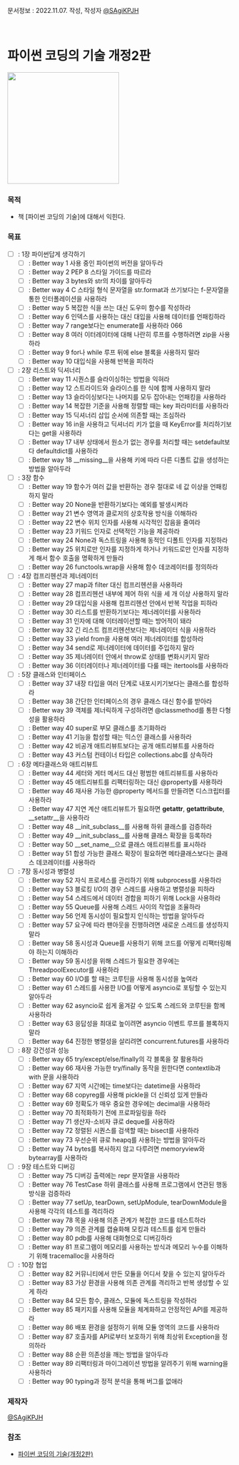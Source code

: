 문서정보 : 2022.11.07. 작성, 작성자 [@SAgiKPJH](https://github.com/SAgiKPJH)

<br>

# 파이썬 코딩의 기술 개정2판

<img src="https://user-images.githubusercontent.com/66783849/200329948-1d7f92c6-7597-4a7e-bc92-ef6611abb666.png" width="250">

### 목적
- 책 [파이썬 코딩의 기술]에 대해서 익힌다.

### 목표
- [ ] : 1장 파이썬답게 생각하기
  - [ ] : Better way 1 사용 중인 파이썬의 버전을 알아두라
  - [ ] : Better way 2 PEP 8 스타일 가이드를 따르라
  - [ ] : Better way 3 bytes와 str의 차이를 알아두라
  - [ ] : Better way 4 C 스타일 형식 문자열을 str.format과 쓰기보다는 f-문자열을 통한 인터폴레이션을 사용하라
  - [ ] : Better way 5 복잡한 식을 쓰는 대신 도우미 함수를 작성하라
  - [ ] : Better way 6 인덱스를 사용하는 대신 대입을 사용해 데이터를 언패킹하라
  - [ ] : Better way 7 range보다는 enumerate를 사용하라 066
  - [ ] : Better way 8 여러 이터레이터에 대해 나란히 루프를 수행하려면 zip을 사용하라
  - [ ] : Better way 9 for나 while 루프 뒤에 else 블록을 사용하지 말라
  - [ ] : Better way 10 대입식을 사용해 반복을 피하라
- [ ] : 2장 리스트와 딕셔너리
  - [ ] : Better way 11 시퀀스를 슬라이싱하는 방법을 익혀라
  - [ ] : Better way 12 스트라이드와 슬라이스를 한 식에 함께 사용하지 말라
  - [ ] : Better way 13 슬라이싱보다는 나머지를 모두 잡아내는 언패킹을 사용하라
  - [ ] : Better way 14 복잡한 기준을 사용해 정렬할 때는 key 파라미터를 사용하라
  - [ ] : Better way 15 딕셔너리 삽입 순서에 의존할 때는 조심하라
  - [ ] : Better way 16 in을 사용하고 딕셔너리 키가 없을 때 KeyError를 처리하기보다는 get을 사용하라
  - [ ] : Better way 17 내부 상태에서 원소가 없는 경우를 처리할 때는 setdefault보다 defaultdict를 사용하라
  - [ ] : Better way 18 __missing__을 사용해 키에 따라 다른 디폴트 값을 생성하는 방법을 알아두라
- [ ] : 3장 함수
  - [ ] : Better way 19 함수가 여러 값을 반환하는 경우 절대로 네 값 이상을 언패킹하지 말라
  - [ ] : Better way 20 None을 반환하기보다는 예외를 발생시켜라
  - [ ] : Better way 21 변수 영역과 클로저의 상호작용 방식을 이해하라
  - [ ] : Better way 22 변수 위치 인자를 사용해 시각적인 잡음을 줄여라
  - [ ] : Better way 23 키워드 인자로 선택적인 기능을 제공하라
  - [ ] : Better way 24 None과 독스트링을 사용해 동적인 디폴트 인자를 지정하라
  - [ ] : Better way 25 위치로만 인자를 지정하게 하거나 키워드로만 인자를 지정하게 해서 함수 호출을 명확하게 만들라
  - [ ] : Better way 26 functools.wrap을 사용해 함수 데코레이터를 정의하라
- [ ] : 4장 컴프리헨션과 제너레이터
  - [ ] : Better way 27 map과 filter 대신 컴프리헨션을 사용하라
  - [ ] : Better way 28 컴프리헨션 내부에 제어 하위 식을 세 개 이상 사용하지 말라
  - [ ] : Better way 29 대입식을 사용해 컴프리헨션 안에서 반복 작업을 피하라
  - [ ] : Better way 30 리스트를 반환하기보다는 제너레이터를 사용하라
  - [ ] : Better way 31 인자에 대해 이터레이션할 때는 방어적이 돼라
  - [ ] : Better way 32 긴 리스트 컴프리헨션보다는 제너레이터 식을 사용하라
  - [ ] : Better way 33 yield from을 사용해 여러 제너레이터를 합성하라
  - [ ] : Better way 34 send로 제너레이터에 데이터를 주입하지 말라
  - [ ] : Better way 35 제너레이터 안에서 throw로 상태를 변화시키지 말라
  - [ ] : Better way 36 이터레이터나 제너레이터를 다룰 때는 itertools를 사용하라
- [ ] : 5장 클래스와 인터페이스
  - [ ] : Better way 37 내장 타입을 여러 단계로 내포시키기보다는 클래스를 합성하라
  - [ ] : Better way 38 간단한 인터페이스의 경우 클래스 대신 함수를 받아라
  - [ ] : Better way 39 객체를 제너릭하게 구성하려면 @classmethod를 통한 다형성을 활용하라
  - [ ] : Better way 40 super로 부모 클래스를 초기화하라
  - [ ] : Better way 41 기능을 합성할 때는 믹스인 클래스를 사용하라
  - [ ] : Better way 42 비공개 애트리뷰트보다는 공개 애트리뷰트를 사용하라
  - [ ] : Better way 43 커스텀 컨테이너 타입은 collections.abc를 상속하라
- [ ] : 6장 메타클래스와 애트리뷰트
  - [ ] : Better way 44 세터와 게터 메서드 대신 평범한 애트리뷰트를 사용하라
  - [ ] : Better way 45 애트리뷰트를 리팩터링하는 대신 @property를 사용하라
  - [ ] : Better way 46 재사용 가능한 @property 메서드를 만들려면 디스크립터를 사용하라
  - [ ] : Better way 47 지연 계산 애트리뷰트가 필요하면 __getattr__, __getattribute__, __setattr__을 사용하라
  - [ ] : Better way 48 __init_subclass__를 사용해 하위 클래스를 검증하라
  - [ ] : Better way 49 __init_subclass__를 사용해 클래스 확장을 등록하라
  - [ ] : Better way 50 __set_name__으로 클래스 애트리뷰트를 표시하라
  - [ ] : Better way 51 합성 가능한 클래스 확장이 필요하면 메타클래스보다는 클래스 데코레이터를 사용하라
- [ ] : 7장 동시성과 병렬성
  - [ ] : Better way 52 자식 프로세스를 관리하기 위해 subprocess를 사용하라
  - [ ] : Better way 53 블로킹 I/O의 경우 스레드를 사용하고 병렬성을 피하라
  - [ ] : Better way 54 스레드에서 데이터 경합을 피하기 위해 Lock을 사용하라
  - [ ] : Better way 55 Queue를 사용해 스레드 사이의 작업을 조율하라
  - [ ] : Better way 56 언제 동시성이 필요할지 인식하는 방법을 알아두라
  - [ ] : Better way 57 요구에 따라 팬아웃을 진행하려면 새로운 스레드를 생성하지 말라
  - [ ] : Better way 58 동시성과 Queue를 사용하기 위해 코드를 어떻게 리팩터링해야 하는지 이해하라
  - [ ] : Better way 59 동시성을 위해 스레드가 필요한 경우에는 ThreadpoolExecutor를 사용하라
  - [ ] : Better way 60 I/O를 할 때는 코루틴을 사용해 동시성을 높여라
  - [ ] : Better way 61 스레드를 사용한 I/O를 어떻게 asyncio로 포팅할 수 있는지 알아두라
  - [ ] : Better way 62 asyncio로 쉽게 옮겨갈 수 있도록 스레드와 코루틴을 함께 사용하라
  - [ ] : Better way 63 응답성을 최대로 높이려면 asyncio 이벤트 루프를 블록하지 말라
  - [ ] : Better way 64 진정한 병렬성을 살리려면 concurrent.futures를 사용하라
- [ ] : 8장 강건성과 성능
  - [ ] : Better way 65 try/except/else/finally의 각 블록을 잘 활용하라
  - [ ] : Better way 66 재사용 가능한 try/finally 동작을 원한다면 contextlib과 with 문을 사용하라
  - [ ] : Better way 67 지역 시간에는 time보다는 datetime을 사용하라
  - [ ] : Better way 68 copyreg를 사용해 pickle을 더 신뢰성 있게 만들라
  - [ ] : Better way 69 정확도가 매우 중요한 경우에는 decimal을 사용하라
  - [ ] : Better way 70 최적화하기 전에 프로파일링을 하라
  - [ ] : Better way 71 생산자-소비자 큐로 deque를 사용하라
  - [ ] : Better way 72 정렬된 시퀀스를 검색할 때는 bisect를 사용하라
  - [ ] : Better way 73 우선순위 큐로 heapq를 사용하는 방법을 알아두라
  - [ ] : Better way 74 bytes를 복사하지 않고 다루려면 memoryview와 bytearray를 사용하라
- [ ] : 9장 테스트와 디버깅
  - [ ] : Better way 75 디버깅 출력에는 repr 문자열을 사용하라
  - [ ] : Better way 76 TestCase 하위 클래스를 사용해 프로그램에서 연관된 행동 방식을 검증하라
  - [ ] : Better way 77 setUp, tearDown, setUpModule, tearDownModule을 사용해 각각의 테스트를 격리하라
  - [ ] : Better way 78 목을 사용해 의존 관계가 복잡한 코드를 테스트하라
  - [ ] : Better way 79 의존 관계를 캡슐화해 모킹과 테스트를 쉽게 만들라
  - [ ] : Better way 80 pdb를 사용해 대화형으로 디버깅하라
  - [ ] : Better way 81 프로그램이 메모리를 사용하는 방식과 메모리 누수를 이해하기 위해 tracemalloc을 사용하라
- [ ] : 10장 협업
  - [ ] : Better way 82 커뮤니티에서 만든 모듈을 어디서 찾을 수 있는지 알아두라
  - [ ] : Better way 83 가상 환경을 사용해 의존 관계를 격리하고 반복 생성할 수 있게 하라
  - [ ] : Better way 84 모든 함수, 클래스, 모듈에 독스트링을 작성하라
  - [ ] : Better way 85 패키지를 사용해 모듈을 체계화하고 안정적인 API를 제공하라
  - [ ] : Better way 86 배포 환경을 설정하기 위해 모듈 영역의 코드를 사용하라
  - [ ] : Better way 87 호출자를 API로부터 보호하기 위해 최상위 Exception을 정의하라
  - [ ] : Better way 88 순환 의존성을 깨는 방법을 알아두라
  - [ ] : Better way 89 리팩터링과 마이그레이션 방법을 알려주기 위해 warning을 사용하라
  - [ ] : Better way 90 typing과 정적 분석을 통해 버그를 없애라

### 제작자
[@SAgiKPJH](https://github.com/SAgiKPJH)

### 참조

- [파이썬 코딩의 기술(개정2판)](http://www.yes24.com/Product/Goods/94197582)

